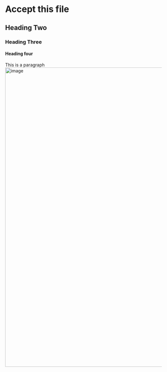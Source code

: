 # Accept this file
## Heading Two
### Heading Three
#### Heading four
This is a paragraph
<img width="959" alt="image" src="https://github.com/user-attachments/assets/4e80f210-e97c-4846-bb93-08bb1c0392e3">

